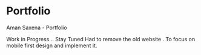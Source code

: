 # Portfolio
 Aman Saxena - Portfolio
 
 Work in Progress... Stay Tuned
 Had to remove the old website . To focus on mobile first design and implement it.
